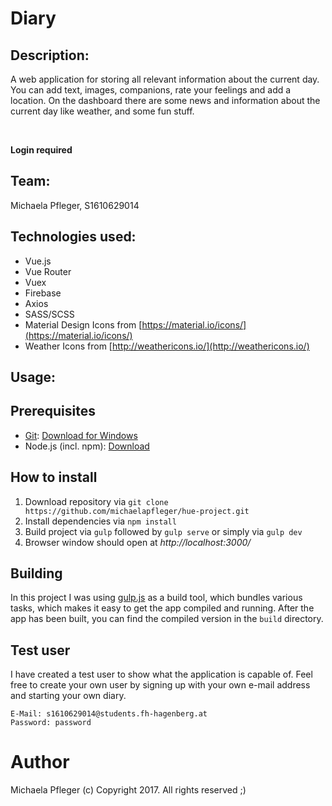 # Diary
## Description:
A web application for storing all relevant information about the current day. You can add text, images, companions, rate your feelings and add a location. On the dashboard there are some news and information about the current day like weather, and some fun stuff.<br>

<br>

**Login required**

## Team:
Michaela Pfleger, S1610629014

## Technologies used:
* Vue.js
* Vue Router
* Vuex
* Firebase
* Axios
* SASS/SCSS
* Material Design Icons from [https://material.io/icons/](https://material.io/icons/)
* Weather Icons from [http://weathericons.io/](http://weathericons.io/)


## Usage:
## Prerequisites
* [Git](http://git-scm.org): [Download for Windows](https://git-for-windows.github.io)
* Node.js (incl. npm): [Download](http://nodejs.org) 
## How to install
1. Download repository via `git clone https://github.com/michaelapfleger/hue-project.git`
2. Install dependencies via `npm install`
3. Build project via `gulp` followed by `gulp serve` or simply via `gulp dev`
5. Browser window should open at *http://localhost:3000/*

## Building
In this project I was using [gulp.js](http://gulpjs.com) as a build tool, which bundles various tasks, which makes it easy to get the app compiled and running.
After the app has been built, you can find the compiled version in the `build` directory.

## Test user
I have created a test user to show what the application is capable of. Feel free to create your own user by signing up with your own e-mail address and starting your own diary.

`E-Mail: s1610629014@students.fh-hagenberg.at`<br>
`Password: password`

# Author
Michaela Pfleger
(c) Copyright 2017. All rights reserved ;)